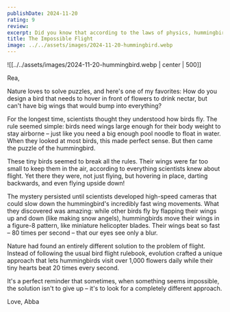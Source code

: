 ```yaml
---
publishDate: 2024-11-20
rating: 9
review:
excerpt: Did you know that according to the laws of physics, hummingbirds shouldn't be able to fly? Yet these tiny acrobats perform the impossible every day, teaching us that sometimes the most amazing solutions come from thinking differently.
title: The Impossible Flight
image: ../../assets/images/2024-11-20-hummingbird.webp
---
```


![[../../assets/images/2024-11-20-hummingbird.webp | center | 500]]

Rea,

Nature loves to solve puzzles, and here's one of my favorites: How do you design a bird that needs to hover in front of flowers to drink nectar, but can't have big wings that would bump into everything?

For the longest time, scientists thought they understood how birds fly. The rule seemed simple: birds need wings large enough for their body weight to stay airborne – just like you need a big enough pool noodle to float in water. When they looked at most birds, this made perfect sense. But then came the puzzle of the hummingbird.

These tiny birds seemed to break all the rules. Their wings were far too small to keep them in the air, according to everything scientists knew about flight. Yet there they were, not just flying, but hovering in place, darting backwards, and even flying upside down!

The mystery persisted until scientists developed high-speed cameras that could slow down the hummingbird's incredibly fast wing movements. What they discovered was amazing: while other birds fly by flapping their wings up and down (like making snow angels), hummingbirds move their wings in a figure-8 pattern, like miniature helicopter blades. Their wings beat so fast – 80 times per second – that our eyes see only a blur.

Nature had found an entirely different solution to the problem of flight. Instead of following the usual bird flight rulebook, evolution crafted a unique approach that lets hummingbirds visit over 1,000 flowers daily while their tiny hearts beat 20 times every second.

It's a perfect reminder that sometimes, when something seems impossible, the solution isn't to give up – it's to look for a completely different approach.

Love,
Abba
